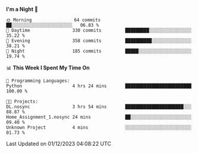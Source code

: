 <!--START_SECTION:waka-->
**I'm a Night 🦉** 

```text
🌞 Morning                64 commits          ██░░░░░░░░░░░░░░░░░░░░░░░   06.83 % 
🌆 Daytime                330 commits         █████████░░░░░░░░░░░░░░░░   35.22 % 
🌃 Evening                358 commits         ██████████░░░░░░░░░░░░░░░   38.21 % 
🌙 Night                  185 commits         █████░░░░░░░░░░░░░░░░░░░░   19.74 % 
```


📊 **This Week I Spent My Time On** 

```text
💬 Programming Languages: 
Python                   4 hrs 24 mins       █████████████████████████   100.00 % 

🐱‍💻 Projects: 
DL.nosync                3 hrs 54 mins       ██████████████████████░░░   88.87 % 
Home_Assignment_1.nosync 24 mins             ██░░░░░░░░░░░░░░░░░░░░░░░   09.40 % 
Unknown Project          4 mins              ░░░░░░░░░░░░░░░░░░░░░░░░░   01.73 % 
```


 Last Updated on 01/12/2023 04:08:22 UTC
<!--END_SECTION:waka-->
